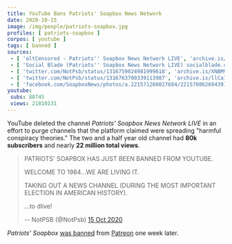 ```yaml
---
title: YouTube Bans Patriots' Soapbox News Network
date: 2020-10-15
image: /img/people/patriots-soapbox.jpg
profiles: [ patriots-soapbox ]
corpos: [ youtube ]
tags: [ banned ]
sources:
 - [ 'altCensored - Patriots'' Soapbox News Network LIVE', 'archive.is/yaYtv' ]
 - [ 'Social Blade (Patriots'' Soapbox News Network LIVE) socialblade.com/youtube/channel/UCWW3gYCvKS412p7o6qSK5gg', 'archive.is/0WhUW' ]
 - [ 'twitter.com/NotPsb/status/1316759024981999618', 'archive.is/XNBM9' ]
 - [ 'twitter.com/NotPsb/status/1316763700339113987', 'archive.is/llCa7' ]
 - [ 'facebook.com/SoapboxNews/photos/a.221571266027684/221570862694391/', 'archive.is/hvsFN' ]
youtube:
 subs: 80745
 views: 21810131
---
```


YouTube deleted the channel _Patriots' Soapbox News Network LIVE_
in an effort to purge channels that the platform claimed were spreading
"harmful conspiracy theories." The two and a half year old channel had **80k
subscribers** and nearly **22 million total views**.
> PATRIOTS' SOAPBOX HAS JUST BEEN BANNED FROM YOUTUBE.
>
> WELCOME TO 1984...WE ARE LIVING IT.
>
> TAKING OUT A NEWS CHANNEL (DURING THE MOST IMPORTANT ELECTION IN AMERICAN
> HISTORY).
>
> ...to dlive!
>
> -- NotPSB (@NotPsb) [15 Oct 2020](https://archive.is/XNBM9)

_Patriots' Soapbox_ [was banned](/e/patreon-bans-patriots-soapbox/) from
[Patreon](/patreon/) one week later.
